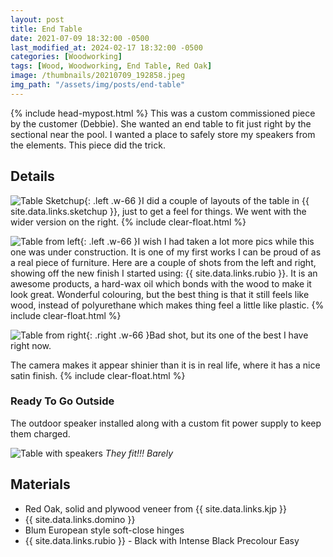 ```yaml
---
layout: post
title: End Table
date: 2021-07-09 18:32:00 -0500
last_modified_at: 2024-02-17 18:32:00 -0500
categories: [Woodworking]
tags: [Wood, Woodworking, End Table, Red Oak]
image: /thumbnails/20210709_192858.jpeg
img_path: "/assets/img/posts/end-table"
---
```

{% include head-mypost.html %}
This was a custom commissioned piece by the customer (Debbie).  She wanted an end table to fit just right by the sectional near the pool.  I wanted a place to safely store my speakers from the elements.  This piece did the trick.

## Details

![Table Sketchup]{: .left .w-66 }I did a couple of layouts of the table in {{ site.data.links.sketchup }}, just to get a feel for things.  We went with the wider version on the right.
{% include clear-float.html %}

![Table from left]{: .left .w-66 }I wish I had taken a lot more pics while this one was under construction.  It is one of my first works I can be proud of as a real piece of furniture.  Here are a couple of shots from the left and right, showing off the new finish I started using:  {{ site.data.links.rubio }}.  It is an awesome products, a hard-wax oil which bonds with the wood to make it look great.  Wonderful colouring, but the best thing is that it still feels like wood, instead of polyurethane which makes thing feel a little like plastic.
{% include clear-float.html %}

![Table from right]{: .right .w-66 }Bad shot, but its one of the best I have right now.  

The camera makes it appear shinier than it is in real life, where it has a nice satin finish.
{% include clear-float.html %}

### Ready To Go Outside

The outdoor speaker installed along with a custom fit power supply to keep them charged.

![Table with speakers]
_They fit!!!  Barely_

## Materials

- Red Oak, solid and plywood veneer from {{ site.data.links.kjp }}
- {{ site.data.links.domino }}
- Blum European style soft-close hinges
- {{ site.data.links.rubio }} - Black with Intense Black Precolour Easy
  
[Table with speakers]: 20210709_192803.jpeg
[Table from left]: 20210709_192858.jpeg
[Table from right]: 20210709_192749.jpeg
[Table Sketchup]: end-table-sketchup.jpeg
